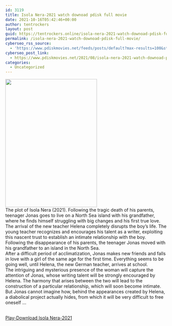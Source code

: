 ```yaml
---
id: 3119
title: Isola Nera-2021 watch downoad pdisk full movie
date: 2021-10-16T05:42:46+00:00
author: tentrockers
layout: post
guid: https://tentrockers.online/isola-nera-2021-watch-downoad-pdisk-full-movie/
permalink: /isola-nera-2021-watch-downoad-pdisk-full-movie/
cyberseo_rss_source:
  - 'https://www.pdiskmovies.net/feeds/posts/default?max-results=100&start-index=901'
cyberseo_post_link:
  - https://www.pdiskmovies.net/2021/08/isola-nera-2021-watch-downoad-pdisk.html
categories:
  - Uncategorized
---
```

<div class="separator">
  <a href="https://1.bp.blogspot.com/-9hDuvhF2fMU/YR1fReVUDBI/AAAAAAAAaeU/vTzEIBdSgYknxmLQj9dTRmfXKiEbaU8BQCLcBGAsYHQ/s560/Isola-Nera-2021.jpeg" imageanchor="1"><img loading="lazy" border="0" data-original-height="560" data-original-width="400" height="400" src="https://1.bp.blogspot.com/-9hDuvhF2fMU/YR1fReVUDBI/AAAAAAAAaeU/vTzEIBdSgYknxmLQj9dTRmfXKiEbaU8BQCLcBGAsYHQ/w286-h400/Isola-Nera-2021.jpeg" width="286" /></a>
</div>



<div>
  <div>
    <span>The plot of Isola Nera (2021). Following the tragic death of his parents, teenager Jonas goes to live on a North Sea island with his grandfather, where he finds himself struggling with big changes and his first true love. The arrival of the new teacher Helena completely disrupts the boy&#8217;s life. The young teacher recognizes and encourages his talent as a writer, exploiting this nascent trust to establish an intimate relationship with the boy.</span>
  </div>
  
  <div>
    <span>Following the disappearance of his parents, the teenager Jonas moved with his grandfather to an island in the North Sea.</span>
  </div>
  
  <div>
    <span>After a difficult period of acclimatization, Jonas makes new friends and falls in love with a girl of the same age for the first time. Everything seems to be going well, until Helena, the new German teacher, arrives at school.</span>
  </div>
  
  <div>
    <span>The intriguing and mysterious presence of the woman will capture the attention of Jonas, whose writing talent will be strongly encouraged by Helena. The harmony that arises between the two will lead to the construction of a particular relationship, which will soon become intimate.</span>
  </div>
  
  <div>
    <span>But Jonas cannot imagine how, behind the appearances created by Helena, a diabolical project actually hides, from which it will be very difficult to free oneself &#8230;</span>
  </div>
</div>

<a href="https://www.cofilink.com/share-video?videoid=nv2j05005hli" target="popup" onclick="window.open('https://www.cofilink.com/share-video?videoid=nv2j05005hli','popup','width=600,height=600'); return false;" rel="noopener"><br /> Play-Download Isola Nera-2021<br /> </a>